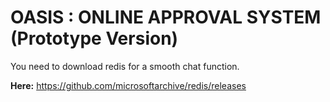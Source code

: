 # OASIS : ONLINE APPROVAL SYSTEM (Prototype Version)

You need to download redis for a smooth chat function. 

**Here:**
https://github.com/microsoftarchive/redis/releases

